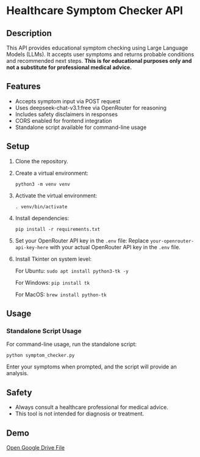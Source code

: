 # Healthcare Symptom Checker API

## Description

This API provides educational symptom checking using Large Language Models (LLMs). It accepts user symptoms and returns probable conditions and recommended next steps. **This is for educational purposes only and not a substitute for professional medical advice.**

## Features

- Accepts symptom input via POST request
- Uses deepseek-chat-v3.1:free via OpenRouter for reasoning
- Includes safety disclaimers in responses
- CORS enabled for frontend integration
- Standalone script available for command-line usage

## Setup

1. Clone the repository.

2. Create a virtual environment:
   ```
   python3 -m venv venv
   ```

3. Activate the virtual environment:
   ```
   . venv/bin/activate
   ```

4. Install dependencies:
   ```
   pip install -r requirements.txt
   ```

5. Set your OpenRouter API key in the `.env` file:
   Replace `your-openrouter-api-key-here` with your actual OpenRouter API key in the `.env` file.

6. Install Tkinter on system level:
   
   For Ubuntu: ```sudo apt install python3-tk -y```

   For Windows: ```pip install tk```

   For MacOS: ```brew install python-tk```

## Usage

### Standalone Script Usage

For command-line usage, run the standalone script:
```
python symptom_checker.py
```

Enter your symptoms when prompted, and the script will provide an analysis.

## Safety

- Always consult a healthcare professional for medical advice.
- This tool is not intended for diagnosis or treatment.

## Demo

[Open Google Drive File](https://drive.google.com/file/d/1ik4OOvka9z-ettNsI6SwHi7pZ24zPmra/view?usp=sharing)
